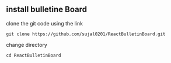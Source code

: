 ## install bulletine Board
clone the git code using the link

`git clone https://github.com/sujal0201/ReactBulletinBoard.git`

change directory

`cd ReactBulletinBoard`

